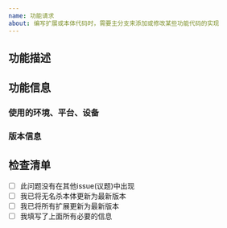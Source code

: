 ```yaml
---
name: 功能请求
about: 编写扩展或本体代码时，需要主分支来添加或修改某些功能代码的实现
---
```


## 功能描述

## 功能信息

<!-- 包括所有可能有助于理解和重现问题的相关信息 -->

### 使用的环境、平台、设备

<!-- 您在什么环境、什么平台或什么设备上遇到问题？ -->

### 版本信息

<!--
您正在使用哪些相关版本？
例如: win64位，win32位
-->

## 检查清单

<!-- 请在`[]`中加一个`x`来勾选方框且周围没有空格，如下所示：`[x]` -->

-   [ ] 此问题没有在其他issue(议题)中出现
-   [ ] 我已将无名杀本体更新为最新版本
-   [ ] 我已将所有扩展更新为最新版本
-   [ ] 我填写了上面所有必要的信息
